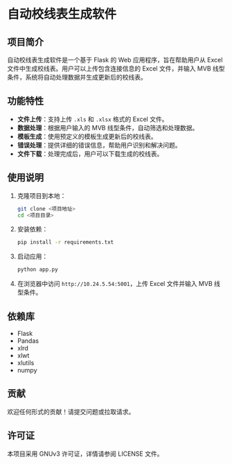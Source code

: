 # 自动校线表生成软件

## 项目简介

自动校线表生成软件是一个基于 Flask 的 Web 应用程序，旨在帮助用户从 Excel 文件中生成校线表。用户可以上传包含连接信息的 Excel 文件，并输入 MVB 线型条件，系统将自动处理数据并生成更新后的校线表。

## 功能特性

- **文件上传**：支持上传 `.xls` 和 `.xlsx` 格式的 Excel 文件。
- **数据处理**：根据用户输入的 MVB 线型条件，自动筛选和处理数据。
- **模板生成**：使用预定义的模板生成更新后的校线表。
- **错误处理**：提供详细的错误信息，帮助用户识别和解决问题。
- **文件下载**：处理完成后，用户可以下载生成的校线表。

## 使用说明

1. 克隆项目到本地：
   ```bash
   git clone <项目地址>
   cd <项目目录>
   ```

2. 安装依赖：
   ```bash
   pip install -r requirements.txt
   ```

3. 启动应用：
   ```bash
   python app.py
   ```

4. 在浏览器中访问 `http://10.24.5.54:5001`，上传 Excel 文件并输入 MVB 线型条件。

## 依赖库

- Flask
- Pandas
- xlrd
- xlwt
- xlutils
- numpy

## 贡献

欢迎任何形式的贡献！请提交问题或拉取请求。

## 许可证

本项目采用 GNUv3 许可证，详情请参阅 LICENSE 文件。